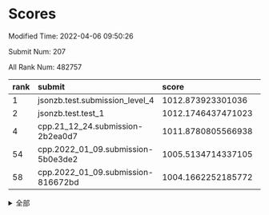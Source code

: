 # Scores

Modified Time: 2022-04-06 09:50:26

Submit Num: 207

All Rank Num: 482757

| rank |               submit               |       score        |       sigma        | pk_num |
| :--- | :--------------------------------- | :----------------- | :----------------- | :----- |
| 1    | jsonzb.test.submission_level_4     | 1012.873923301036  | 0.8024812704079745 | 9329   |
| 2    | jsonzb.test.test_1                 | 1012.1746437471023 | 0.795994072440298  | 9324   |
| 4    | cpp.21_12_24.submission-2b2ea0d7   | 1011.8780805566938 | 0.7730250208967648 | 9330   |
| 54   | cpp.2022_01_09.submission-5b0e3de2 | 1005.5134714337105 | 0.7120224789037704 | 9328   |
| 58   | cpp.2022_01_09.submission-816672bd | 1004.1662252185772 | 0.7133363316319254 | 9331   |


<details>
<summary>全部</summary>

| rank |                 submit                 |       score        |       sigma        | pk_num |
| :--- | :------------------------------------- | :----------------- | :----------------- | :----- |
| 1    | jsonzb.test.submission_level_4         | 1012.873923301036  | 0.8024812704079745 | 9329   |
| 2    | jsonzb.test.test_1                     | 1012.1746437471023 | 0.795994072440298  | 9324   |
| 3    | gobigger.level_3.submission_level_3_22 | 1012.1504525786288 | 0.7868005176927283 | 9327   |
| 4    | cpp.21_12_24.submission-2b2ea0d7       | 1011.8780805566938 | 0.7730250208967648 | 9330   |
| 5    | gobigger.level_3.submission_level_3_35 | 1011.773648336605  | 0.7867025819486951 | 9326   |
| 6    | gobigger.level_3.submission_level_3_17 | 1011.5748053822618 | 0.7816060934382731 | 9328   |
| 7    | gobigger.level_3.submission_level_3_24 | 1011.334232083901  | 0.7643801210475484 | 9328   |
| 8    | gobigger.level_3.submission_level_3_43 | 1011.3271722952942 | 0.7791359704461185 | 9330   |
| 9    | gobigger.level_3.submission_level_3_41 | 1011.3221533612602 | 0.8221530969382022 | 9328   |
| 10   | gobigger.level_3.submission_level_3_36 | 1011.2575601371444 | 0.7952135489535496 | 9329   |
| 11   | gobigger.level_3.submission_level_3_39 | 1011.0985667378319 | 0.7643669129797158 | 9333   |
| 12   | gobigger.level_3.submission_level_3_14 | 1011.0075369577228 | 0.7830129280089025 | 9324   |
| 13   | gobigger.level_3.submission_level_3_4  | 1010.944852246914  | 0.7754384635706534 | 9327   |
| 14   | gobigger.level_3.submission_level_3_44 | 1010.8658763338417 | 0.7716379111883832 | 9330   |
| 15   | gobigger.level_3.submission_level_3_20 | 1010.8438142616064 | 0.7813718583037953 | 9331   |
| 16   | gobigger.level_3.submission_level_3_21 | 1010.8346137583382 | 0.7766886461572513 | 9332   |
| 17   | gobigger.level_3.submission_level_3_47 | 1010.8229279020092 | 0.7672589019801292 | 9326   |
| 18   | gobigger.level_3.submission_level_3_31 | 1010.7922913011038 | 0.760220229049397  | 9332   |
| 19   | gobigger.level_3.submission_level_3_18 | 1010.775495381354  | 0.7810135245856743 | 9329   |
| 20   | gobigger.level_3.submission_level_3_5  | 1010.7668566463375 | 0.77078673123136   | 9338   |
| 21   | gobigger.level_3.submission_level_3_42 | 1010.7020727118895 | 0.7848470244058873 | 9332   |
| 22   | gobigger.level_3.submission_level_3_45 | 1010.541115469375  | 0.7633222831764865 | 9330   |
| 23   | gobigger.level_3.submission_level_3_16 | 1010.4345390594514 | 0.7618050030663966 | 9330   |
| 24   | gobigger.level_3.submission_level_3_29 | 1010.3959960335058 | 0.7577850669267882 | 9331   |
| 25   | gobigger.level_3.submission_level_3_48 | 1010.2936612118151 | 0.7521945682259787 | 9330   |
| 26   | gobigger.level_3.submission_level_3_27 | 1010.2920199785173 | 0.7500577710492314 | 9331   |
| 27   | gobigger.level_3.submission_level_3_34 | 1010.255319517225  | 0.7829339394316965 | 9329   |
| 28   | gobigger.level_3.submission_level_3_2  | 1010.1646000830916 | 0.7804925620015325 | 9325   |
| 29   | gobigger.level_3.submission_level_3_0  | 1010.1556841307093 | 0.74960828727495   | 9327   |
| 30   | gobigger.level_3.submission_level_3_1  | 1010.148328544845  | 0.7514012833140669 | 9324   |
| 31   | gobigger.level_3.submission_level_3_49 | 1010.100852167484  | 0.7853366511317401 | 9327   |
| 32   | gobigger.level_3.submission_level_3_8  | 1009.9629124298215 | 0.759292179431203  | 9326   |
| 33   | gobigger.level_3.submission_level_3_38 | 1009.9458466461666 | 0.7787363184624959 | 9326   |
| 34   | gobigger.level_3.submission_level_3_19 | 1009.9158155254835 | 0.738367717365207  | 9329   |
| 35   | gobigger.level_3.submission_level_3_28 | 1009.8906086156916 | 0.7521496068843511 | 9330   |
| 36   | gobigger.level_3.submission_level_3_37 | 1009.8060855255594 | 0.7720072296417423 | 9331   |
| 37   | gobigger.level_3.submission_level_3_11 | 1009.7981781421681 | 0.7403823530656085 | 9328   |
| 38   | gobigger.level_3.submission_level_3_7  | 1009.7867074612035 | 0.7548884468714859 | 9333   |
| 39   | gobigger.level_3.submission_level_3_3  | 1009.6381244666451 | 0.7500104304115738 | 9330   |
| 40   | gobigger.level_3.submission_level_3_12 | 1009.6101491596771 | 0.7490363662417214 | 9328   |
| 41   | gobigger.level_3.submission_level_3_46 | 1009.6008507812961 | 0.7457265193067701 | 9329   |
| 42   | gobigger.level_3.submission_level_3_13 | 1009.5678241208572 | 0.74977110655326   | 9327   |
| 43   | gobigger.level_3.submission_level_3_10 | 1009.3183696425043 | 0.7552619177648814 | 9328   |
| 44   | gobigger.level_3.submission_level_3_25 | 1009.2725031128059 | 0.7384809990779062 | 9324   |
| 45   | gobigger.level_3.submission_level_3_23 | 1009.033484720777  | 0.7359266294957374 | 9332   |
| 46   | gobigger.level_3.submission_level_3_26 | 1009.0331244761993 | 0.7503184477094866 | 9330   |
| 47   | gobigger.level_3.submission_level_3_15 | 1009.0111235681968 | 0.7303149173725506 | 9325   |
| 48   | gobigger.level_3.submission_level_3_33 | 1008.7593976866328 | 0.7387058582426452 | 9325   |
| 49   | gobigger.level_3.submission_level_3_9  | 1008.7408132175143 | 0.7397088255348317 | 9329   |
| 50   | gobigger.level_3.submission_level_3_40 | 1008.4468383335787 | 0.7486994874000413 | 9330   |
| 51   | gobigger.level_3.submission_level_3_32 | 1008.1988163211828 | 0.7534702161860628 | 9334   |
| 52   | gobigger.level_3.submission_level_3_30 | 1008.0679819683195 | 0.7556767670238237 | 9328   |
| 53   | gobigger.level_3.submission_level_3_6  | 1007.4104825454815 | 0.7640481476296943 | 9332   |
| 54   | cpp.2022_01_09.submission-5b0e3de2     | 1005.5134714337105 | 0.7120224789037704 | 9328   |
| 55   | gobigger.level_1.submission_level_1_35 | 1004.9947094669022 | 0.7216661225271419 | 9326   |
| 56   | gobigger.level_1.submission_level_1_26 | 1004.7343479205675 | 0.7200106437384695 | 9328   |
| 57   | gobigger.level_1.submission_level_1_49 | 1004.1675604299411 | 0.7213704910263201 | 9330   |
| 58   | cpp.2022_01_09.submission-816672bd     | 1004.1662252185772 | 0.7133363316319254 | 9331   |
| 59   | gobigger.level_1.submission_level_1_30 | 1004.0996721961658 | 0.7103646967347679 | 9328   |
| 60   | gobigger.level_1.submission_level_1_19 | 1003.9947918468916 | 0.7239145651955567 | 9330   |
| 61   | gobigger.level_1.submission_level_1_34 | 1003.8480836087728 | 0.7177675559448817 | 9329   |
| 62   | gobigger.level_1.submission_level_1_13 | 1003.845753521657  | 0.7232169318249633 | 9329   |
| 63   | gobigger.level_1.submission_level_1_36 | 1003.7811041083283 | 0.7106487212953501 | 9331   |
| 64   | gobigger.level_1.submission_level_1_39 | 1003.738086626732  | 0.7245661230586243 | 9329   |
| 65   | gobigger.level_1.submission_level_1_40 | 1003.6920542375525 | 0.7133911728606341 | 9328   |
| 66   | gobigger.level_1.submission_level_1_24 | 1003.5676471447892 | 0.7083045625832749 | 9326   |
| 67   | gobigger.level_1.submission_level_1_0  | 1003.5060679646775 | 0.7091698245926793 | 9328   |
| 68   | gobigger.level_1.submission_level_1_37 | 1003.4899176852866 | 0.7155288467611531 | 9335   |
| 69   | gobigger.level_1.submission_level_1_11 | 1003.4592409595792 | 0.7190167162177681 | 9326   |
| 70   | gobigger.level_1.submission_level_1_12 | 1003.4430005615906 | 0.7154996751572422 | 9327   |
| 71   | gobigger.level_1.submission_level_1_9  | 1003.4120780837766 | 0.7176102964708607 | 9332   |
| 72   | gobigger.level_1.submission_level_1_2  | 1003.4115084594386 | 0.708817698493332  | 9325   |
| 73   | gobigger.level_1.submission_level_1_46 | 1003.385542143828  | 0.7256476886763944 | 9334   |
| 74   | gobigger.level_1.submission_level_1_10 | 1003.3774411960432 | 0.7093887501345604 | 9329   |
| 75   | gobigger.level_1.submission_level_1_27 | 1003.3681294813933 | 0.7146316841950462 | 9325   |
| 76   | gobigger.level_1.submission_level_1_21 | 1003.3507705007328 | 0.7107508565690119 | 9327   |
| 77   | gobigger.level_1.submission_level_1_3  | 1003.326317270251  | 0.7109762381151893 | 9336   |
| 78   | gobigger.level_1.submission_level_1_14 | 1003.3106250751882 | 0.7076919894430188 | 9328   |
| 79   | gobigger.level_1.submission_level_1_45 | 1003.3030977192021 | 0.7079274669165676 | 9324   |
| 80   | gobigger.level_1.submission_level_1_31 | 1003.2910796682934 | 0.7083475889635447 | 9332   |
| 81   | gobigger.level_1.submission_level_1_44 | 1003.2888315802116 | 0.707038442616217  | 9329   |
| 82   | gobigger.level_1.submission_level_1_1  | 1003.2844100074994 | 0.7243521851246344 | 9334   |
| 83   | gobigger.level_1.submission_level_1_20 | 1003.1337988582347 | 0.7250760798185094 | 9326   |
| 84   | gobigger.level_1.submission_level_1_48 | 1003.0989421687749 | 0.7211551257172231 | 9332   |
| 85   | gobigger.level_1.submission_level_1_18 | 1003.0185951711601 | 0.7193474469737411 | 9327   |
| 86   | gobigger.level_1.submission_level_1_5  | 1003.012208545724  | 0.7074214860329343 | 9333   |
| 87   | gobigger.level_1.submission_level_1_42 | 1002.9890658274818 | 0.7102775194654032 | 9332   |
| 88   | gobigger.level_1.submission_level_1_25 | 1002.9641264803757 | 0.7254961496586373 | 9325   |
| 89   | gobigger.level_1.submission_level_1_15 | 1002.9099405893427 | 0.7176688976529046 | 9330   |
| 90   | gobigger.level_1.submission_level_1_47 | 1002.8814023380558 | 0.7134873852812841 | 9325   |
| 91   | gobigger.level_1.submission_level_1_4  | 1002.8760039476698 | 0.7063664456188331 | 9325   |
| 92   | gobigger.level_1.submission_level_1_28 | 1002.8461343533139 | 0.710813747915159  | 9329   |
| 93   | gobigger.level_1.submission_level_1_16 | 1002.7621012323124 | 0.7120174031887483 | 9329   |
| 94   | gobigger.level_1.submission_level_1_17 | 1002.7341506241443 | 0.718995443635258  | 9329   |
| 95   | gobigger.level_1.submission_level_1_38 | 1002.6773738616856 | 0.7323511589642251 | 9329   |
| 96   | gobigger.level_1.submission_level_1_43 | 1002.6482434625975 | 0.7148776562783812 | 9326   |
| 97   | gobigger.level_1.submission_level_1_7  | 1002.6257782119413 | 0.7118835067028011 | 9329   |
| 98   | gobigger.level_1.submission_level_1_29 | 1002.5844442350572 | 0.7163160781628994 | 9328   |
| 99   | gobigger.level_1.submission_level_1_41 | 1002.492707200813  | 0.708173290270415  | 9323   |
| 100  | gobigger.level_1.submission_level_1_22 | 1002.4913617290921 | 0.710121411010622  | 9332   |
| 101  | gobigger.level_1.submission_level_1_8  | 1002.119384152995  | 0.7194286522158474 | 9328   |
| 102  | gobigger.level_1.submission_level_1_33 | 1001.8900401158457 | 0.7068938147454213 | 9332   |
| 103  | gobigger.level_1.submission_level_1_32 | 1001.630036801141  | 0.7106338311380294 | 9325   |
| 104  | gobigger.level_1.submission_level_1_23 | 1001.3440463653619 | 0.7127707121919796 | 9329   |
| 105  | gobigger.level_1.submission_level_1_6  | 1001.1226239911513 | 0.7129516808960511 | 9326   |
| 106  | gobigger.random.submission_random_39   | 997.651007836953   | 0.7095906164086617 | 9331   |
| 107  | gobigger.random.submission_random_11   | 997.5311948073191  | 0.7039638584777587 | 9328   |
| 108  | gobigger.random.submission_random_34   | 997.122733196211   | 0.6980337129250087 | 9335   |
| 109  | gobigger.random.submission_random_6    | 997.0772596818135  | 0.7137780729120837 | 9329   |
| 110  | gobigger.random.submission_random_48   | 996.9934792594388  | 0.7100137072032107 | 9328   |
| 111  | gobigger.random.submission_random_13   | 996.9883690498173  | 0.7061710773545782 | 9330   |
| 112  | gobigger.random.submission_random_25   | 996.9305271019056  | 0.7018147688611184 | 9326   |
| 113  | gobigger.random.submission_random_0    | 996.8113984875059  | 0.6975892543441234 | 9328   |
| 114  | gobigger.random.submission_random_23   | 996.7192028570298  | 0.7077696439010874 | 9326   |
| 115  | gobigger.random.submission_random_49   | 996.6478183385951  | 0.7059873103519211 | 9330   |
| 116  | gobigger.random.submission_random_16   | 996.5495078572269  | 0.7165553690040054 | 9330   |
| 117  | gobigger.random.submission_random_8    | 996.5388503191843  | 0.6970860556127517 | 9328   |
| 118  | gobigger.random.submission_random_10   | 996.5085547990647  | 0.7203793860138398 | 9333   |
| 119  | gobigger.random.submission_random_7    | 996.4086516918284  | 0.7056381460318984 | 9332   |
| 120  | gobigger.random.submission_random_36   | 996.3474939783933  | 0.7153104417660315 | 9325   |
| 121  | gobigger.random.submission_random_20   | 996.3382129386796  | 0.7077452545329181 | 9334   |
| 122  | gobigger.random.submission_random_18   | 996.3159303799482  | 0.6994105507785677 | 9329   |
| 123  | gobigger.random.submission_random_19   | 996.3027056917098  | 0.7030422973657523 | 9330   |
| 124  | gobigger.random.submission_random_41   | 996.2986366791584  | 0.7204939541333242 | 9334   |
| 125  | gobigger.random.submission_random_46   | 996.295914373132   | 0.7111344685451115 | 9327   |
| 126  | gobigger.random.submission_random_3    | 996.2872742381523  | 0.7082141350419967 | 9326   |
| 127  | gobigger.random.submission_random_37   | 996.1651831889709  | 0.7041299386733701 | 9322   |
| 128  | gobigger.random.submission_random_14   | 996.1626011828221  | 0.732551409267507  | 9326   |
| 129  | gobigger.random.submission_random_21   | 996.1346816378125  | 0.7031339184876503 | 9323   |
| 130  | gobigger.random.submission_random_1    | 996.0480075032493  | 0.7232998642894515 | 9329   |
| 131  | gobigger.random.submission_random_5    | 996.0391479783548  | 0.7071258838068509 | 9330   |
| 132  | gobigger.random.submission_random_22   | 995.9245503936355  | 0.7195369555863161 | 9331   |
| 133  | gobigger.random.submission_random_33   | 995.9167689957725  | 0.7160883770611265 | 9327   |
| 134  | gobigger.random.submission_random_32   | 995.8520692768107  | 0.7054126050483074 | 9328   |
| 135  | gobigger.random.submission_random_24   | 995.8090851860078  | 0.7118988551317702 | 9330   |
| 136  | gobigger.random.submission_random_12   | 995.7811664126996  | 0.7134811227988803 | 9330   |
| 137  | gobigger.random.submission_random_31   | 995.7562264726158  | 0.7028197911122724 | 9326   |
| 138  | gobigger.random.submission_random_27   | 995.7522537934034  | 0.7193914836690594 | 9327   |
| 139  | gobigger.random.submission_random_43   | 995.6889527852722  | 0.7054670077706873 | 9327   |
| 140  | gobigger.random.submission_random_47   | 995.6431459672456  | 0.7126198202658504 | 9330   |
| 141  | gobigger.random.submission_random_35   | 995.6350812505248  | 0.723440031885517  | 9329   |
| 142  | gobigger.random.submission_random_9    | 995.6225197086078  | 0.7184372986102051 | 9330   |
| 143  | gobigger.random.submission_random_26   | 995.6190797136067  | 0.7210529432551291 | 9318   |
| 144  | gobigger.random.submission_random_17   | 995.6177769655517  | 0.7172051282127394 | 9321   |
| 145  | gobigger.random.submission_random_15   | 995.5272980668202  | 0.7242324359344876 | 9329   |
| 146  | gobigger.random.submission_random_38   | 995.4962989657572  | 0.7039335797881663 | 9330   |
| 147  | gobigger.random.submission_random_42   | 995.4442472842521  | 0.7078397536619481 | 9329   |
| 148  | gobigger.random.submission_random_45   | 995.4191833421775  | 0.725526634426429  | 9332   |
| 149  | gobigger.random.submission_random_4    | 995.2759109279275  | 0.713613141717458  | 9329   |
| 150  | gobigger.random.submission_random_30   | 995.2610709221559  | 0.711213530927287  | 9332   |
| 151  | gobigger.random.submission_random_2    | 995.2390962204768  | 0.7074787290657599 | 9333   |
| 152  | gobigger.random.submission_random_44   | 995.1326590783669  | 0.7171066291021586 | 9331   |
| 153  | gobigger.random.submission_random_40   | 995.1266765075146  | 0.7110706264669621 | 9330   |
| 154  | gobigger.random.submission_random_28   | 995.0334207009741  | 0.7227172985964903 | 9332   |
| 155  | gobigger.random.submission_random_29   | 994.8398650274927  | 0.7058609307181732 | 9329   |
| 156  | gobigger.level_2.submission_level_2_35 | 994.4566975319184  | 0.7289266660340874 | 9331   |
| 157  | gobigger.level_2.submission_level_2_47 | 994.1269596688945  | 0.7375502602152022 | 9326   |
| 158  | gobigger.level_2.submission_level_2_21 | 993.4933420347995  | 0.729863900420024  | 9333   |
| 159  | gobigger.level_2.submission_level_2_23 | 993.4440840996244  | 0.7405730860418168 | 9323   |
| 160  | gobigger.level_2.submission_level_2_16 | 993.3676920209982  | 0.7415745629592309 | 9331   |
| 161  | gobigger.level_2.submission_level_2_3  | 993.3434293183814  | 0.7251162706508848 | 9333   |
| 162  | gobigger.level_2.submission_level_2_37 | 993.3069117583709  | 0.7455854818482534 | 9332   |
| 163  | gobigger.level_2.submission_level_2_6  | 993.2371637754837  | 0.7423913347941405 | 9334   |
| 164  | gobigger.level_2.submission_level_2_31 | 993.222207331837   | 0.7386136249261723 | 9324   |
| 165  | gobigger.level_2.submission_level_2_18 | 993.1284659772685  | 0.7061272392917713 | 9330   |
| 166  | gobigger.level_2.submission_level_2_5  | 993.0571108398608  | 0.7490375626756466 | 9325   |
| 167  | gobigger.level_2.submission_level_2_26 | 992.9913050043691  | 0.7580493519996826 | 9329   |
| 168  | gobigger.level_2.submission_level_2_42 | 992.8504617621919  | 0.7462500437874159 | 9328   |
| 169  | gobigger.level_2.submission_level_2_32 | 992.8356716838006  | 0.7266233058057967 | 9334   |
| 170  | gobigger.level_2.submission_level_2_38 | 992.6547390986643  | 0.7387276843630878 | 9329   |
| 171  | gobigger.level_2.submission_level_2_48 | 992.592292721513   | 0.7335075986228214 | 9326   |
| 172  | gobigger.level_2.submission_level_2_2  | 992.3732906775775  | 0.7550757976183183 | 9331   |
| 173  | gobigger.level_2.submission_level_2_34 | 992.3486040370186  | 0.7536339211567161 | 9329   |
| 174  | gobigger.level_2.submission_level_2_46 | 992.2966469602926  | 0.7411250098245591 | 9326   |
| 175  | gobigger.level_2.submission_level_2_39 | 992.2369402093152  | 0.7388178275916146 | 9329   |
| 176  | gobigger.level_2.submission_level_2_22 | 992.2351906319392  | 0.7666614764440213 | 9330   |
| 177  | gobigger.level_2.submission_level_2_9  | 992.1830979415481  | 0.7364853205068362 | 9331   |
| 178  | gobigger.level_2.submission_level_2_45 | 992.1262873846526  | 0.7572818894489982 | 9323   |
| 179  | gobigger.level_2.submission_level_2_43 | 992.0393902731515  | 0.7441939202381912 | 9326   |
| 180  | gobigger.level_2.submission_level_2_40 | 992.036550780163   | 0.7436933448265435 | 9325   |
| 181  | gobigger.level_2.submission_level_2_27 | 992.0302177954511  | 0.7543691446673583 | 9324   |
| 182  | gobigger.level_2.submission_level_2_19 | 992.002162734259   | 0.7558599073964956 | 9324   |
| 183  | gobigger.level_2.submission_level_2_49 | 991.9432613642774  | 0.722382262260833  | 9325   |
| 184  | gobigger.level_2.submission_level_2_15 | 991.9001234312483  | 0.7704301694686402 | 9327   |
| 185  | gobigger.level_2.submission_level_2_12 | 991.7542352928388  | 0.7421753236757141 | 9327   |
| 186  | gobigger.level_2.submission_level_2_4  | 991.7414091531634  | 0.7424378723897865 | 9325   |
| 187  | gobigger.level_2.submission_level_2_41 | 991.7382777408671  | 0.7387506666601533 | 9327   |
| 188  | gobigger.level_2.submission_level_2_29 | 991.7205328306308  | 0.7563791151840695 | 9329   |
| 189  | gobigger.level_2.submission_level_2_0  | 991.69845471003    | 0.7412570556784844 | 9329   |
| 190  | gobigger.level_2.submission_level_2_11 | 991.683171514428   | 0.7431188711423543 | 9331   |
| 191  | gobigger.level_2.submission_level_2_36 | 991.5785655274689  | 0.7479712339435383 | 9328   |
| 192  | gobigger.level_2.submission_level_2_33 | 991.5315518174169  | 0.7903861439512804 | 9329   |
| 193  | gobigger.level_2.submission_level_2_14 | 991.5303477983223  | 0.7461422638542117 | 9328   |
| 194  | gobigger.level_2.submission_level_2_24 | 991.436854168807   | 0.746110926182584  | 9333   |
| 195  | gobigger.level_2.submission_level_2_7  | 991.3954011984594  | 0.7671524687573773 | 9325   |
| 196  | gobigger.level_2.submission_level_2_10 | 991.3552420885552  | 0.7506075740731527 | 9323   |
| 197  | gobigger.level_2.submission_level_2_25 | 991.2895897794255  | 0.750834740018252  | 9332   |
| 198  | gobigger.level_2.submission_level_2_30 | 991.2730665934926  | 0.7440575374187297 | 9326   |
| 199  | gobigger.level_2.submission_level_2_13 | 991.2522188283086  | 0.7546034721718259 | 9323   |
| 200  | gobigger.level_2.submission_level_2_44 | 991.1436464346839  | 0.7555488103307805 | 9328   |
| 201  | gobigger.level_2.submission_level_2_20 | 991.0959350867115  | 0.7703335894253255 | 9335   |
| 202  | gobigger.level_2.submission_level_2_1  | 990.9713154194704  | 0.774878394847076  | 9326   |
| 203  | gobigger.level_2.submission_level_2_8  | 990.9101269190263  | 0.7528953109558272 | 9325   |
| 204  | gobigger.level_2.submission_level_2_28 | 990.8945343897212  | 0.7532489241663409 | 9328   |
| 205  | gobigger.level_2.submission_level_2_17 | 990.6380297109675  | 0.7479061173052568 | 9331   |
| 206  | gobigger.none.submission_none_0        | 978.306428453905   | 1.2990398371874206 | 9333   |
| 207  | gobigger.none.submission_none_1        | 975.0517852639651  | 1.5014189226502417 | 9329   |

</details>